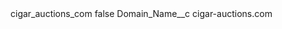 <?xml version="1.0" encoding="UTF-8"?>
<CustomMetadata xmlns="http://soap.sforce.com/2006/04/metadata" xmlns:xsi="http://www.w3.org/2001/XMLSchema-instance" xmlns:xsd="http://www.w3.org/2001/XMLSchema">
    <label>cigar_auctions_com</label>
    <protected>false</protected>
    <values>
        <field>Domain_Name__c</field>
        <value xsi:type="xsd:string">cigar-auctions.com</value>
    </values>
</CustomMetadata>
